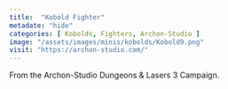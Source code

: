 ```yaml
---
title:  "Kobold Fighter"
metadate: "hide"
categories: [ Kobolds, Fighters, Archon-Studio ]
image: "/assets/images/minis/kobolds/Kobold9.png"
visit: "https://archon-studio.com/"
---
```

From the Archon-Studio Dungeons & Lasers 3 Campaign.